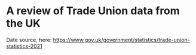 # A review of Trade Union data from the UK
Date source, here: https://www.gov.uk/government/statistics/trade-union-statistics-2021
